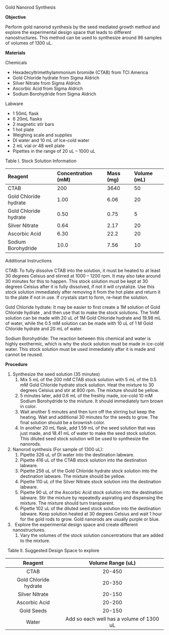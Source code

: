 ﻿Gold Nanorod Synthesis 

**Objective**

Perform gold nanorod synthesis by the seed mediated growth method and explore the experimental design space that leads to different nanostructures. This method can be used to synthesize around 96 samples of volumes of 1300 uL.  

**Materials**

Chemicals

- Hexadecyltrimethylammonium bromide (CTAB) from TCI America
- Gold Chloride hydrate from Sigma Aldrich 
- Silver Nitrate from Sigma Aldrich 
- Ascorbic Acid from Sigma Aldrich 
- Sodium Borohydride from Sigma Aldrich

Labware

- 1 50mL flask 
- 6 20mL flasks 
- 2 magnetic stir bars 
- 1 hot plate 
- Weighing scale and supplies 
- DI water and 10 mL of Ice-cold water
- 2 mL vial or 48 well plate 
- Pipettes in the range of 20 uL – 1000 uL



Table I. Stock Solution Information 

|Reagent |Concentration (mM)|Mass (mg)|Volume (mL)|
| :- | :- | :- | :- |
|CTAB|200|3640|50|
|Gold Chloride hydrate  |1.00|6.06|20|
|Gold Chloride hydrate  |0.50|0.75|5|
|Silver Nitrate |0.64|2.17|20|
|Ascorbic Acid |6.30|22.2|20|
|Sodium Borohydride|10.0  |7.56|10 |
Additional Instructions 

CTAB: To fully dissolve CTAB into the solution, it must be heated to at least 30 degrees Celsius and stirred at 1000 – 1200 rpm. It may also take around 30 minutes for this to happen. This stock solution must be kept at 30 degrees Celsius after it is fully dissolved, if not it will crystalize. Use this stock solution immediately after removing it from the hot plate and return it to the plate if not in use. If crystals start to form, re-heat the solution. 

Gold Chloride hydrate: It may be easier to first create a 1M solution of Gold Chloride hydrate , and then use that to make the stock solutions. The 1mM solution can be made with 20 uL of 1M Gold Chloride hydrate and 19.98 mL of water, while the 0.5 mM solution can be made with 10 uL of 1 M Gold Chloride hydrate and 20 mL of water.

Sodium Borohydride: The reaction between this chemical and water is highly exothermic, which is why the stock solution must be made in ice-cold water. This stock solution must be used immediately after it is made and cannot be reused.

**Procedure** 

1. Synthesize the seed solution (35 minutes)
   1. Mix 5 mL of the 200 mM CTAB stock solution with 5 mL of the 0.5 mM Gold Chloride hydrate stock solution. Heat the mixture to 30 degrees Celsius and stir at 800 rpm. The mixture should be yellow. 
   1. 5 minutes later, add 0.6 mL of the freshly made, ice-cold 10 mM Sodium Borohydride to the mixture. It should immediately turn brown in color. 
   1. Wait another 5 minutes and then turn off the stirring but keep the heating. Wait and additional 30 minutes for the seeds to grow. The final solution should be a brownish color. 
   1. In another 20 mL flask, add 1.59 mL of the seed solution that was just made, and 18.41 mL of water to make the seed stock solution. This diluted seed stock solution will be used to synthesize the nanorods. 
1. Nanorod synthesis (For sample of 1300 uL):
   1. Pipette 326 uL of DI water into the destination labware.  
   1. Pipette 416 uL of the CTAB stock solution into the destination labware. 
   1. Pipette 256 uL of the Gold Chloride hydrate stock solution into the destination labware. The mixture should be yellow. 
   1. Pipette 110 uL of the Silver Nitrate stock solution into the destination labware.
   1. Pipette 90 uL of the Ascorbic Acid stock solution into the destination labware. Stir the mixture by repeatedly aspirating and dispensing the mixture. The mixture should turn transparent. 
   1. Pipette 102 uL of the diluted seed stock solution into the destination labware. Keep solution heated at 30 degrees Celsius and wait 1 hour for the gold rods to grow. Gold nanorods are usually purple or blue. 
1. ` `Explore the experimental design space and create different nanostructures.
   1. Vary the volumes of the stock solution concentrations that are added to the mixture. 

` `Table II. Suggested Design Space to explore  

|Reagent|Volume Range (uL)|
| :-: | :-: |
|CTAB|20-450|
|Gold Chloride hydrate |20-350|
|Silver Nitrate|20-150|
|Ascorbic Acid|20-200|
|Gold Seeds|20-150|
|Water|Add so each well has a volume of 1300 uL|


